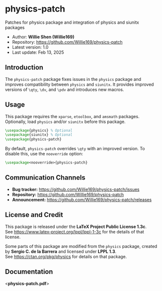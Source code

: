 # physics-patch

Patches for physics package and integration of physics and siunitx packages

* Author: **Willie Shen (Willie169)**
* Repository: <https://github.com/Willie169/physics-patch>
* Latest version: 1.0
* Last update: Feb 13, 2025

## Introduction

The `physics-patch` package fixes issues in the `physics` package and improves compatibility between `physics` and `siunitx`. It provides improved versions of `\qty`, `\dv`, and `\pdv` and introduces new macros.

## Usage

This package requires the `xparse`, `etoolbox`, and `amsmath` packages.  
Optionally, load `physics` and/or `siunitx` before this package.

```latex
\usepackage{physics} % Optional
\usepackage{siunitx} % Optional
\usepackage{physics-patch}
```

By default, `physics-patch` overrides `\qty` with an improved version. To disable this, use the `nooverride` option:

```latex
\usepackage<nooverride>{physics-patch}
```

## Communication Channels

* **Bug tracker:** <https://github.com/Willie169/physics-patch/issues>
* **Repository:** <https://github.com/Willie169/physics-patch>
* **Announcement:** <https://github.com/Willie169/physics-patch/releases>

## License and Credit

This package is released under the **LaTeX Project Public License  1.3c**.  
See <https://www.latex-project.org/lppl/lppl-1-3c> for the details of that license.

Some parts of this package are modified from the `physics` package, created by **Sergio C. de la Barrera** and licensed under **LPPL 1.3**.  
See <https://ctan.org/pkg/physics> for details on that package.

## Documentation

<**physics-patch.pdf**>